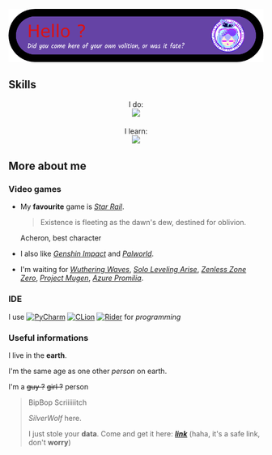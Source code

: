 ![Header](github-header.png)

## Skills
<p align="center">
  <a>
    I do:<br>
    <img src="https://skillicons.dev/icons?i=py,cpp,qt,sqlite,bots&perline=4" /><br><br>
    I learn: <br>
    <img src="https://skillicons.dev/icons?i=unity&perline=4" />
  </a>
</p>

## More about me
### Video games
- My **favourite** game is *[Star Rail](https://hsr.hoyoverse.com)*.
  > Existence is fleeting as the dawn's dew, destined for oblivion.

  Acheron, best character
- I also like *[Genshin Impact](https://genshin.hoyoverse.com)* and *[Palworld](https://store.steampowered.com/app/1623730/Palworld/)*.
- I'm waiting for *[Wuthering Waves](https://wutheringwaves.kurogames.com)*, *[Solo Leveling Arise](https://sololeveling.netmarble.com)*, *[Zenless Zone Zero](https://zenless.hoyoverse.com)*, *[Project Mugen](https://www.projectmugen.com)*, *[Azure Promilia](https://azurpromilia.com)*.

### IDE
I use [![PyCharm](https://img.shields.io/badge/pycharm-143?style=for-the-badge&logo=pycharm&logoColor=black&color=black&labelColor=green)](https://www.jetbrains.com/fr-fr/pycharm/) [![CLion](https://img.shields.io/badge/CLion-black?style=for-the-badge&logo=clion&logoColor=white)](https://www.jetbrains.com/clion/) [![Rider](https://img.shields.io/badge/Rider-000000.svg?style=for-the-badge&logo=Rider&logoColor=white&color=black&labelColor=crimson)](https://www.jetbrains.com/rider/) for *programming*


### Useful informations
I live in the **earth**.

I'm the same age as one other *person* on earth.

I'm a ~~guy ?~~ ~~girl ?~~ person



> BipBop Scriiiiiitch
> 
> *SilverWolf* here.
> 
> I just stole your **data**. Come and get it here: ***[link](https://tinyurl.com/ytv2taab)*** (haha, it's a safe link, don't **worry**)
